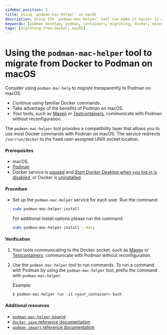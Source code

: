 ```yaml
---
sidebar_position: 3
title: Using `podman-mac-helper` on macOS
description: Using the `podman-mac-helper` tool can make it easier to migrate from Docker to Podman on macOS, as it allows you to continue using familiar Docker commands while taking advantage of the benefits of Podman.
keywords: [podman desktop, podman, containers, migrating, docker, macos]
tags: [migrating-from-docker, mac0S]
---
```


# Using the `podman-mac-helper` tool to migrate from Docker to Podman on macOS

Consider using `podman-mac-help` to migrate transparently to Podman on macOS.

* Continue using familiar Docker commands.
* Take advantage of the benefits of Podman on macOS.
* Your tools, such as [Maven](https://maven.apache.org/) or [Testcontainers](https://www.testcontainers.org/), communicate with Podman without reconfiguration.

The `podman-mac-helper` tool provides a compatibility layer that allows you to use most Docker commands with Podman on macOS.
The service redirects `/var/run/docker` to the fixed user-assigned UNIX socket location.

#### Prerequisites

* macOS
* [Podman](../Installation/macos-install)
* Docker service is [paused](https://docs.docker.com/desktop/use-desktop/pause/) and [*Start Docker Desktop when you log in* is disabled](https://docs.docker.com/desktop/settings/mac/), or Docker is [uninstalled](https://docs.docker.com/desktop/uninstall/).

#### Procedure

* Set up the `podman-mac-helper` service for each user.
   Run the command:

    ```sh
    sudo podman-mac-helper install
    ```

    For additional install options please run the command:

    ```sh
    sudo podman-mac-helper install --help
    ```


#### Verification

1. Your tools communicating to the Docker socket, such as [Maven](https://maven.apache.org/) or [Testcontainers](https://www.testcontainers.org/), communicate with Podman without reconfiguration.

2. Use the `podman-mac-helper` tool to run commands.
   To run a command with Podman by using the `podman-mac-helper` tool, prefix the command with `podman-mac-helper`.

   Example:

    ```
    $ podman-mac-helper run -it <your_container> bash
    ```

#### Additional resources

* [`podman-mac-helper` source](https://github.com/containers/podman/tree/main/cmd/podman-mac-helper)
* [`docker save` reference documentation](https://docs.docker.com/engine/reference/commandline/save/)
* [`podman import` reference documentation](https://docs.podman.io/en/latest/markdown/podman-import.1.html)

